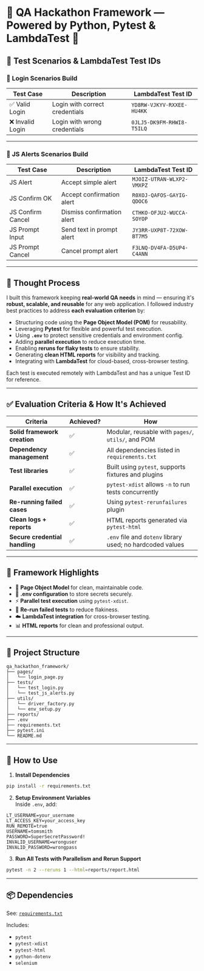 
# 🧪 QA Hackathon Framework — Powered by Python, Pytest & LambdaTest 🚀

## 🧪 Test Scenarios & LambdaTest Test IDs

### 🔐 **Login Scenarios Build**

| Test Case       | Description     | LambdaTest Test ID |
|-----------------|------------------|---------------------|
| ✅ Valid Login   | Login with correct credentials | `YD8RW-VJKYV-RXXEE-HU4KK` |
| ❌ Invalid Login | Login with wrong credentials   | `0JLJ5-DK9FM-RHWI8-T5ILQ` |

---

### 🔔 **JS Alerts Scenarios Build**

| Test Case         | Description                  | LambdaTest Test ID |
|-------------------|------------------------------|---------------------|
| JS Alert          | Accept simple alert          | `MJOIZ-UTRAN-WLXP2-VMXPZ` |
| JS Confirm OK     | Accept confirmation alert    | `R0XOJ-QAFOS-GAYIG-QDOC6` |
| JS Confirm Cancel | Dismiss confirmation alert   | `CTHKO-OFJU2-WUCCA-SOYOP` |
| JS Prompt Input   | Send text in prompt alert    | `JY3RR-UXP8T-72XOW-BT7M5` |
| JS Prompt Cancel  | Cancel prompt alert          | `F3LNQ-DV4FA-D5UP4-C4ANN` |

---

## 🧠 Thought Process

I built this framework keeping **real-world QA needs** in mind — ensuring it's **robust, scalable, and reusable** for any web application. I followed industry best practices to address **each evaluation criterion** by:

- Structuring code using the **Page Object Model (POM)** for reusability.
- Leveraging **Pytest** for flexible and powerful test execution.
- Using **`.env`** to protect sensitive credentials and environment config.
- Adding **parallel execution** to reduce execution time.
- Enabling **reruns for flaky tests** to ensure stability.
- Generating **clean HTML reports** for visibility and tracking.
- Integrating with **LambdaTest** for cloud-based, cross-browser testing.

Each test is executed remotely with LambdaTest and has a unique Test ID for reference.

---

## ✅ Evaluation Criteria & How It's Achieved

| Criteria | Achieved? | How |
|---------|-----------|-----|
| **Solid framework creation** | ✅ | Modular, reusable with `pages/`, `utils/`, and POM |
| **Dependency management** | ✅ | All dependencies listed in `requirements.txt` |
| **Test libraries** | ✅ | Built using `pytest`, supports fixtures and plugins |
| **Parallel execution** | ✅ | `pytest-xdist` allows `-n` to run tests concurrently |
| **Re-running failed cases** | ✅ | Using `pytest-rerunfailures` plugin |
| **Clean logs + reports** | ✅ | HTML reports generated via `pytest-html` |
| **Secure credential handling** | ✅ | `.env` file and `dotenv` library used; no hardcoded values |

---

## 🚀 Framework Highlights

- 📄 **Page Object Model** for clean, maintainable code.
- 🔐 **.env configuration** to store secrets securely.
- ⚡ **Parallel test execution** using `pytest-xdist`.
- 🔁 **Re-run failed tests** to reduce flakiness.
- ☁️ **LambdaTest integration** for cross-browser testing.
- 📊 **HTML reports** for clean and professional output.

---

## 📁 Project Structure

```
qa_hackathon_framework/
├── pages/
│   └── login_page.py
├── tests/
│   └── test_login.py
│   └── test_js_alerts.py
├── utils/
│   └── driver_factory.py
│   └── env_setup.py
├── reports/
├── .env
├── requirements.txt
├── pytest.ini
└── README.md
```

---

## 🧪 How to Use

1. **Install Dependencies**
```bash
pip install -r requirements.txt
```

2. **Setup Environment Variables**  
   Inside `.env`, add:
```
LT_USERNAME=your_username
LT_ACCESS_KEY=your_access_key
RUN_REMOTE=true
USERNAME=tomsmith
PASSWORD=SuperSecretPassword!
INVALID_USERNAME=wronguser
INVALID_PASSWORD=wrongpass
```

3. **Run All Tests with Parallelism and Rerun Support**
```bash
pytest -n 2 --reruns 1 --html=reports/report.html
```

---
## 📦 Dependencies

See: [`requirements.txt`](./requirements.txt)

Includes:
- `pytest`
- `pytest-xdist`
- `pytest-html`
- `python-dotenv`
- `selenium`
